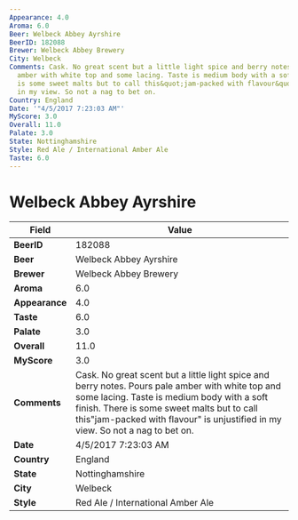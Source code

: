 ```yaml
---
Appearance: 4.0
Aroma: 6.0
Beer: Welbeck Abbey Ayrshire
BeerID: 182088
Brewer: Welbeck Abbey Brewery
City: Welbeck
Comments: Cask. No great scent but a little light spice and berry notes. Pours pale
  amber with white top and some lacing. Taste is medium body with a soft finish. There
  is some sweet malts but to call this&quot;jam-packed with flavour&quot; is unjustified
  in my view. So not a nag to bet on.
Country: England
Date: '"4/5/2017 7:23:03 AM"'
MyScore: 3.0
Overall: 11.0
Palate: 3.0
State: Nottinghamshire
Style: Red Ale / International Amber Ale
Taste: 6.0
---
```


# Welbeck Abbey Ayrshire

| Field         | Value |
|---------------|-------|
| **BeerID** | 182088 |
| **Beer** | Welbeck Abbey Ayrshire |
| **Brewer** | Welbeck Abbey Brewery |
| **Aroma** | 6.0 |
| **Appearance** | 4.0 |
| **Taste** | 6.0 |
| **Palate** | 3.0 |
| **Overall** | 11.0 |
| **MyScore** | 3.0 |
| **Comments** | Cask. No great scent but a little light spice and berry notes. Pours pale amber with white top and some lacing. Taste is medium body with a soft finish. There is some sweet malts but to call this&quot;jam-packed with flavour&quot; is unjustified in my view. So not a nag to bet on. |
| **Date** | 4/5/2017 7:23:03 AM |
| **Country** | England |
| **State** | Nottinghamshire |
| **City** | Welbeck |
| **Style** | Red Ale / International Amber Ale |
